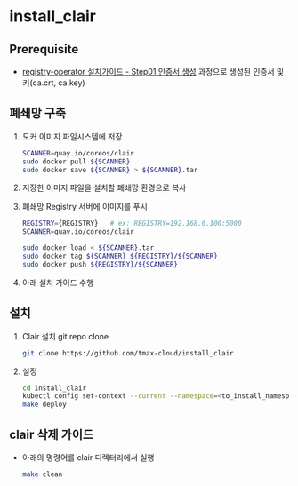 # install_clair

## Prerequisite

* [registry-operator 설치가이드 - Step01 인증서 생성](https://github.com/tmax-cloud/install-registry-operator/tree/5.0#Step-1-%EC%9D%B8%EC%A6%9D%EC%84%9C-%EC%83%9D%EC%84%B1) 과정으로 생성된 인증서 및 키(ca.crt, ca.key)


## 폐쇄망 구축

1. 도커 이미지 파일시스템에 저장

    ```bash
    SCANNER=quay.io/coreos/clair
    sudo docker pull ${SCANNER}
    sudo docker save ${SCANNER} > ${SCANNER}.tar
    ```

2. 저장한 이미지 파일을 설치할 폐쇄망 환경으로 복사

3. 폐쇄망 Registry 서버에 이미지를 푸시

    ```bash
    REGISTRY={REGISTRY}   # ex: REGISTRY=192.168.6.100:5000
    SCANNER=quay.io/coreos/clair
    
    sudo docker load < ${SCANNER}.tar
    sudo docker tag ${SCANNER} ${REGISTRY}/${SCANNER}
    sudo docker push ${REGISTRY}/${SCANNER}
    ```

4. 아래 설치 가이드 수행

## 설치
   
1. Clair 설치 git repo clone

    ```bash
    git clone https://github.com/tmax-cloud/install_clair
    ```

2. 설정

    ```bash
    cd install_clair
    kubectl config set-context --current --namespace=<to_install_namespace>
    make deploy
    ```

## clair 삭제 가이드

* 아래의 명령어를 clair 디렉터리에서 실행

    ```bash
    make clean
    ```

